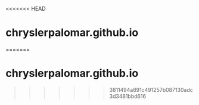 <<<<<<< HEAD
# chryslerpalomar.github.io
=======
# chryslerpalomar.github.io
>>>>>>> 3811494a891c491257b087130adc3d3481bbd616
